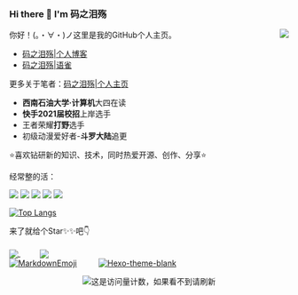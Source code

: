 ### Hi there 👋 I'm 码之泪殇

<!--
**gongsir0630/gongsir0630** is a ✨ _special_ ✨ repository because its `README.md` (this file) appears on your GitHub profile.

Here are some ideas to get you started:

- 🔭 I’m currently working on ...
- 🌱 I’m currently learning ...
- 👯 I’m looking to collaborate on ...
- 🤔 I’m looking for help with ...
- 💬 Ask me about ...
- 📫 How to reach me: ...
- 😄 Pronouns: ...
- ⚡ Fun fact: ...
-->

<a href=“https://github.com/anuraghazra/github-readme-stats.git”>
  <img align="right" name="码之泪殇's github stats" src="https://github-readme-stats.vercel.app/api?username=gongsir0630&show_icons=true" />
</a>

你好！(。・∀・)ノ这里是我的GitHub个人主页。
* [码之泪殇|个人博客](https://blog.gongsir.club)
* [码之泪殇|语雀](https://yuque.com/gongsir0630) 

更多关于笔者：[码之泪殇|个人主页](https://gongsir.club)

* **西南石油大学·计算机**大四在读
* **快手2021届校招**上岸选手 
* 王者荣耀**打野**选手
* 初级动漫爱好者-**斗罗大陆**追更


:star:喜欢钻研新的知识、技术，同时热爱开源、创作、分享:star:

经常整的活：

![](https://img.shields.io/badge/-Java-ab7221?style=flat-square&logo=Java&logoColor=fff)
![](https://img.shields.io/badge/-Linux-000000?style=flat-square&logo=Linux&logoColor=fff)
![](https://img.shields.io/badge/-macOS-0078D6?style=flat-square&logo=Apple)
![](https://img.shields.io/badge/-Windows-0078D6?style=flat-square&logo=Windows)
![](https://img.shields.io/badge/-Github-green?style=flat-square&logo=Github&logoColor=fff)

[![Top Langs](https://github-readme-stats.vercel.app/api/top-langs/?username=gongsir0630&layout=compact)](https://github.com/anuraghazra/github-readme-stats)

来了就给个Star✨✨吧👇
<br/>
<br/>
<a href="https://github.com/gongsir0630/blog.gongsir.club">
  <img align="center" src="https://github-readme-stats.anuraghazra1.vercel.app/api/pin/?username=gongsir0630&repo=blog.gongsir.club" />
</a>
&nbsp;&nbsp;&nbsp;&nbsp;&nbsp;&nbsp;&nbsp;&nbsp;
<a href="https://github.com/gongsir0630/LostAndFoundOnCampus">
  <img align="center" src="https://github-readme-stats.anuraghazra1.vercel.app/api/pin/?username=gongsir0630&repo=LostAndFoundOnCampus" />
</a>
<br/>
[![MarkdownEmoji](https://github-readme-stats.vercel.app/api/pin/?username=gongsir0630&repo=MarkdownEmoji)](https://github.com/gongsir0630/MarkdownEmoji)
&nbsp;&nbsp;&nbsp;&nbsp;&nbsp;&nbsp;&nbsp;&nbsp;
[![Hexo-theme-blank](https://github-readme-stats.vercel.app/api/pin/?username=gongsir0630&repo=hexo-theme-blank)](https://github.com/gongsir0630/hexo-theme-blank)

<p align="center"><image src="https://jwenjian-visitor-badge-5.glitch.me/badge?page_id=gongsir0630.gongsir0630.readme" alt="这是访问量计数，如果看不到请刷新" />
